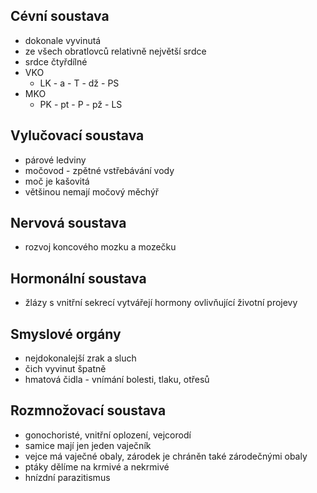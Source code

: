 ## Cévní soustava
- dokonale vyvinutá
- ze všech obratlovců relativně největší srdce
- srdce čtyřdílné
- VKO
  - LK - a - T - dž - PS
- MKO
  - PK - pt - P - pž - LS

## Vylučovací soustava
- párové ledviny
- močovod - zpětné vstřebávání vody
- moč je kašovitá
- většinou nemají močový měchýř

## Nervová soustava
- rozvoj koncového mozku a mozečku

## Hormonální soustava
- žlázy s vnitřní sekrecí vytvářejí hormony ovlivňující životní projevy

## Smyslové orgány
- nejdokonalejší zrak a sluch
- čich vyvinut špatně
- hmatová čidla - vnímání bolesti, tlaku, otřesů

## Rozmnožovací soustava
- gonochoristé, vnitřní oplození, vejcorodí
- samice mají jen jeden vaječník
- vejce má vaječné obaly, zárodek je chráněn také zárodečnými obaly
- ptáky dělíme na krmivé a nekrmivé
- hnízdní parazitismus
